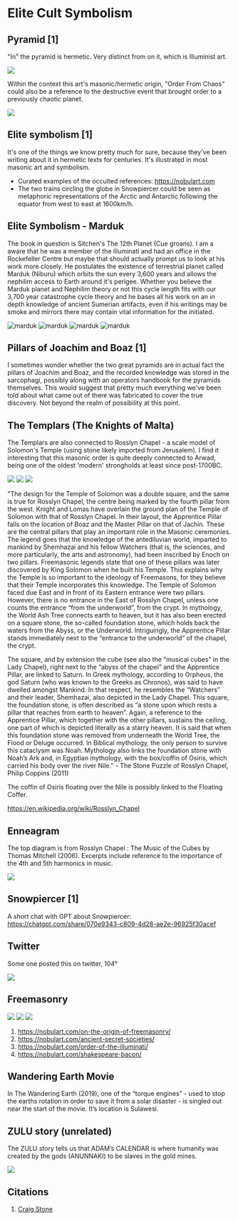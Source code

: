 # Elite Cult Symbolism

## Pyramid [1]

"In" the pyramid is hermetic. Very distinct from on it, which is Illuminist art.

![](img/illuminati.jpg)

Within the context this art's masonic/hermetic origin, "Order From Chaos" could also be a reference to the destructive event that brought order to a previously chaotic planet.

![](img/order-from-chaos.jpg)

## Elite symbolism [1]

It's one of the things we know pretty much for sure, because they've been writing about it in hermetic texts for centuries. It's illustrated in most masonic art and symbolism.
- Curated examples of the occulted references: https://nobulart.com
- The two trains circling the globe in Snowpiercer could be seen as metaphoric representations of the Arctic and Antarctic following the equator from west to east at 1600km/h.

## Elite Symbolism - Marduk

The book in question is Sitchen's The 12th Planet (Cue groans). I am a aware that he was a member of the illuminati and had an office in the Rockefeller Centre but maybe that should actually prompt us to look at his work more closely. He postulates the existence of terrestrial planet called Marduk (Niburu) which orbits the sun every 3,600 years and allows the nephilim access to Earth around it's perigee. Whether you believe the Marduk planet and Nephilim theory or not this cycle length fits with our 3,700 year catastrophe cycle theory and he bases all his work on an in depth knowledge of ancient Sumerian artifacts, even if his writings may be smoke and mirrors there may contain vital information for the initiated.

![marduk](img/marduk1.jpg "marduk")
![marduk](img/marduk2.jpg "marduk")
![marduk](img/marduk3.jpg "marduk")
![marduk](img/marduk4.jpg "marduk")

## Pillars of Joachim and Boaz [1]

I sometimes wonder whether the two great pyramids are in actual fact the pillars of Joachim and Boaz, and the recorded knowledge was stored in the sarcophagi, possibly along with an operators handbook for the pyramids themselves. This would suggest that pretty much everything we've been told about what came out of there was fabricated to cover the true discovery. Not beyond the realm of possibility at this point.

## The Templars (The Knights of Malta)

The Templars are also connected to Rosslyn Chapel - a scale model of Solomon's Temple (using stone likely imported from Jerusalem). I find it interesting that this masonic order is quite deeply connected to Arwad, being one of the oldest 'modern' strongholds at least since post-1700BC.

![](img/templars1.jpg)
![](img/templars2.jpg)
![](img/templars3.jpg)

"The design for the Temple of Solomon was a double square, and the same is true for Rosslyn Chapel, the centre being marked by the fourth pillar from the west. Knight and Lomas have overlain the ground plan of the Temple of Solomon with that of Rosslyn Chapel. In their layout, the Apprentice Pillar falls on the location of Boaz and the Master Pillar on that of Jachin. These are the central pillars that play an important role in the Masonic ceremonies. The legend goes that the knowledge of the antediluvian world, imparted to mankind by Shemhazai and his fellow Watchers (that is, the sciences, and more particularly, the arts and astronomy), had been inscribed by Enoch on two pillars. Freemasonic legends state that one of these pillars was later discovered by King Solomon when he built his Temple. This explains why the Temple is so important to the ideology of Freemasons, for they believe that their Temple incorporates this knowledge. The Temple of Solomon faced due East and in front of its Eastern entrance were two pillars. However, there is no entrance in the East of Rosslyn Chapel, unless one counts the entrance “from the underworld”, from the crypt. In mythology, the World Ash Tree connects earth to heaven, but it has also been erected on a square stone, the so-called foundation stone, which holds back the waters from the Abyss, or the Underworld. Intriguingly, the Apprentice Pillar stands immediately next to the “entrance to the underworld” of the chapel, the crypt.

The square, and by extension the cube (see also the “musical cubes” in the Lady Chapel), right next to the “abyss of the chapel” and the Apprentice Pillar, are linked to Saturn. In Greek mythology, according to Orpheus, the god Saturn (who was known to the Greeks as Chronos), was said to have dwelled amongst Mankind. In that respect, he resembles the “Watchers” and their leader, Shemhazai, also depicted in the Lady Chapel. This square, the foundation stone, is often described as “a stone upon which rests a pillar that reaches from earth to heaven”. Again, a reference to the Apprentice Pillar, which together with the other pillars, sustains the ceiling, one part of which is depicted literally as a starry heaven. It is said that when this foundation stone was removed from underneath the World Tree, the Flood or Deluge occurred. In Biblical mythology, the only person to survive this cataclysm was Noah. Mythology also links the foundation stone with Noah’s Ark and, in Egyptian mythology, with the box/coffin of Osiris, which carried his body over the river Nile." - The Stone Puzzle of Rosslyn Chapel, Philip Coppins (2011)

The coffin of Osiris floating over the Nile is possibly linked to the Floating Coffer.

https://en.wikipedia.org/wiki/Rosslyn_Chapel

## Enneagram

The top diagram is from Rosslyn Chapel : The Music of the Cubes by Thomas Mitchell (2006). Excerpts include reference to the importance of the 4th and 5th harmonics in music.

![](img/enneagram.jpg)

## Snowpiercer [1]

A short chat with GPT about Snowpiercer: https://chatgpt.com/share/070e9343-c809-4d28-ae2e-96925f30acef

## Twitter

Some one posted this on twitter, 104°

![](img/twitter.jpg)

## Freemasonry

![](img/freemason1.jpg)
![](img/freemason2.jpg)
![](img/freemason3.jpg)

1. https://nobulart.com/on-the-origin-of-freemasonry/
2. https://nobulart.com/ancient-secret-societies/
3. https://nobulart.com/order-of-the-illuminati/
4. https://nobulart.com/shakespeare-bacon/

## Wandering Earth Movie

In The Wandering Earth (2019), one of the “torque engines” - used to stop the earths rotation in order to save it from a solar disaster - is singled out near the start of the movie. It’s location is Sulawesi.

## ZULU story (unrelated)

The ZULU story tells us that ADAM’s CALENDAR is where humanity was created by the gods (ANUNNAKI) to be slaves in the gold mines.

![](img/zulu.jpg)

## Citations

1. [Craig Stone](https://nobulart.com)